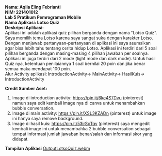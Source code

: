 **Nama: Aqila Eling Febrianti** <br>
**NIM: 221401012** <br>
**Lab 5 Pratikum Pemrograman Mobile** <br>
**Nama Aplikasi: Lotso Quiz** <br>
**Deskripsi Aplikasi:** <br>
Aplikasi ini adalah aplikasi quiz pilihan berganda dengan nama "Lotso Quiz". Saya memilih tema Lotso karena saya sangat suka dengan karakter Lotso. Dengan menjawab pertanyaan-pertanyaan di aplikasi ini saya asumsikan agar bisa lebih tahu tentang cerita hidup Lotso. Aplikasi ini terdiri dari 5 soal pilihan berganda dengan masing-masing 4 pilihan jawaban per soalnya. Aplikasi ini juga terdiri dari 2 mode (light mode dan dark mode). Untuk hasil Quiz nya, ketentuan penilaiannya 1 soal bernilai 20 poin dan jika benar semua maka mendapat 100 poin. <br>
Alur Activity aplikasi: IntroductionActivity-> MainActivity-> HasilKuis-> IntroductionActivity

**Credit Sumber Aset:**
1. Image di introduction activity: https://pin.it/6kc4S7Dvu (pinterest) namun saya edit kembali image nya di canva untuk menambahkan bubble conversation.
2. Image di main activity: https://pin.it/XSL3KZADn (pinterest) untuk image ini hanya saya remove background.
3. Image di hasil kuis: https://pin.it/53irSoTqv (pinterest) saya mengedit kembali image ini untuk menambahka 2 bubble conversation sebagai tempat informasi jumlah jawaban benar/salah dan informasi skor yang didapat.

**Tampilan Aplikasi**
[OutputLotsoQuiz.webm](https://github.com/user-attachments/assets/ab420ef6-dd0f-4219-9221-23fc02738f9a)
